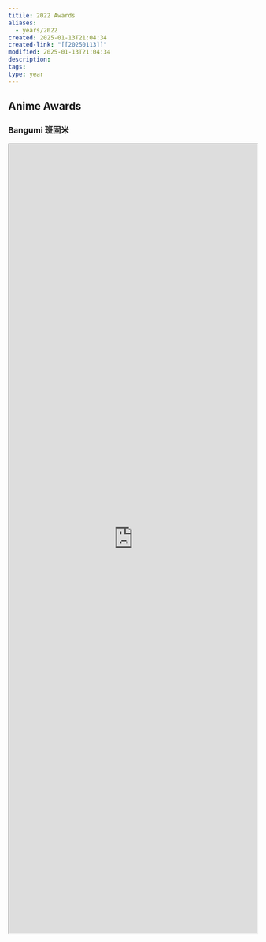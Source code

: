 ```yaml
---
titile: 2022 Awards
aliases:
  - years/2022
created: 2025-01-13T21:04:34
created-link: "[[20250113]]"
modified: 2025-01-13T21:04:34
description: 
tags: 
type: year
---
```


## Anime Awards

### Bangumi 班固米

<iframe src='https://bgm.tv/award/2022' style='height:40vh;width:100%' class='iframe-radius' allow='fullscreen'/><center>via: <a href='https://bgm.tv/award/2022' target='_blank' class='external-link'>https://bgm.tv/award/2022</a></center>

### Animecorner

<iframe src='https://animecorner.me/2022-anime-of-the-year-awards-winners/' style='height:40vh;width:100%' class='iframe-radius' allow='fullscreen'/><center>via: <a href='https://animecorner.me/2022-anime-of-the-year-awards-winners/' target='_blank' class='external-link'>https://animecorner.me/2022-anime-of-the-year-awards-winners/</a></center>

## Game Awards

### Steam

<iframe src='https://store.steampowered.com/steamawards/2022?l=schinese' style='height:40vh;width:100%' class='iframe-radius' allow='fullscreen'/><center>via: <a href='https://store.steampowered.com/steamawards/2022?l=schinese' target='_blank' class='external-link'>https://store.steampowered.com/steamawards/2022?l=schinese</a></center>

### TGA

<iframe src='https://thegameawards.com/rewind/year-2022' style='height:40vh;width:100%' class='iframe-radius' allow='fullscreen'/><center>via: <a href='https://thegameawards.com/rewind/year-2022' target='_blank' class='external-link'>https://thegameawards.com/rewind/year-2022</a></center>

### Metacritic

<iframe src='https://www.metacritic.com/browse/games/score/metascore/year/all/filtered?view=detailed&sort=desc&year_selected=2022' style='height:40vh;width:100%' class='iframe-radius' allow='fullscreen'/><center>via: <a href='https://www.metacritic.com/browse/games/score/metascore/year/all/filtered?view=detailed&sort=desc&year_selected=2022' target='_blank' class='external-link'>https://www.metacritic.com/browse/games/score/metascore/year/all/filtered?view=detailed&sort=desc&year_selected=2022</a></center>

## Novel Awards

### Douban

<iframe src='https://book.douban.com/annual/2022' style='height:40vh;width:100%' class='iframe-radius' allow='fullscreen'/><center>via: <a href='https://book.douban.com/annual/2022' target='_blank' class='external-link'>https://book.douban.com/annual/2022</a></center>

## Movie Awards

### Douban

<iframe src='https://movie.douban.com/annual/2022' style='height:40vh;width:100%' class='iframe-radius' allow='fullscreen'/><center>via: <a href='https://movie.douban.com/annual/2022' target='_blank' class='external-link'>https://movie.douban.com/annual/2022</a></center>

### Academy

<iframe src='https://www.imdb.com/event/ev0000003/2022/1/' style='height:40vh;width:100%' class='iframe-radius' allow='fullscreen'/><center>via: <a href='https://www.imdb.com/event/ev0000003/2022/1/' target='_blank' class='external-link'>https://www.imdb.com/event/ev0000003/2022/1/</a></center>

## Music Awards

### Douban

<iframe src='https://music.douban.com/annual/2022' style='height:40vh;width:100%' class='iframe-radius' allow='fullscreen'/><center>via: <a href='https://music.douban.com/annual/2022' target='_blank' class='external-link'>https://music.douban.com/annual/2022</a></center>

## Coding Awards

### Product Hunt

<iframe src=' https://www.producthunt.com/golden-kitty-awards/hall-of-fame?year=2022' style='height:40vh;width:100%' class='iframe-radius' allow='fullscreen'/><center>via: <a href=' https://www.producthunt.com/golden-kitty-awards/hall-of-fame?year=2022' target='_blank' class='external-link'> https://www.producthunt.com/golden-kitty-awards/hall-of-fame?year=2022</a></center>

## Mobile

### Apple Store

<iframe src='https://developer.apple.com/design/awards/2022' style='height:40vh;width:100%' class='iframe-radius' allow='fullscreen'/><center>via: <a href='https://developer.apple.com/design/awards/2022' target='_blank' class='external-link'>https://developer.apple.com/design/awards/2022</a></center>

### Google Play

<iframe src='https://play.google.com/store/apps/editorial?id=mc_bestof2022_xfn_fcp&hl=en' style='height:40vh;width:100%' class='iframe-radius' allow='fullscreen'/><center>via: <a href='https://play.google.com/store/apps/editorial?id=mc_bestof2022_xfn_fcp&hl=en' target='_blank' class='external-link'>https://play.google.com/store/apps/editorial?id=mc_bestof2022_xfn_fcp&hl=en</a></center>

## Hentai Awards #nsfw

### Moe Game

<iframe src='https://moe-gameaward.com/prize/2022' style='height:40vh;width:100%' class='iframe-radius' allow='fullscreen'/><center>via: <a href='https://moe-gameaward.com/prize/2022' target='_blank' class='external-link'>https://moe-gameaward.com/prize/2022</a></center>

###  DLsite Game Sale Ranking

<iframe src='https://www.dlsite.com/maniax/ranking/year?year=2022&sort=sale&category=game' style='height:40vh;width:100%' class='iframe-radius' allow='fullscreen'/><center>via: <a href='https://www.dlsite.com/maniax/ranking/year?year=2022&sort=sale&category=game' target='_blank' class='external-link'>https://www.dlsite.com/maniax/ranking/year?year=2022&sort=sale&category=game</a></center>

### DLsite Voice Sale Ranking

<iframe src='https://www.dlsite.com/maniax/ranking/year?year=2022&sort=sale&category=voice' style='height:40vh;width:100%' class='iframe-radius' allow='fullscreen'/><center>via: <a href='https://www.dlsite.com/maniax/ranking/year?year=2022&sort=sale&category=voice' target='_blank' class='external-link'>https://www.dlsite.com/maniax/ranking/year?year=2022&sort=sale&category=voice</a></center>

### DLsite Comic Sale Ranking

<iframe src='https://www.dlsite.com/maniax/ranking/year?year=2022&sort=sale&category=comic' style='height:40vh;width:100%' class='iframe-radius' allow='fullscreen'/><center>via: <a href='https://www.dlsite.com/maniax/ranking/year?year=2022&sort=sale&category=comic' target='_blank' class='external-link'>https://www.dlsite.com/maniax/ranking/year?year=2022&sort=sale&category=comic</a></center>


